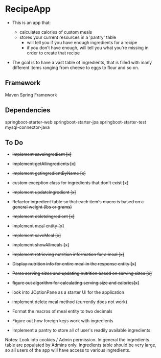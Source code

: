 # RecipeApp
- This is an app that:
	- calculates calories of custom meals
	- stores your current resources in a 'pantry' table
		- will tell you if you have enough ingredients for a recipe
		- if you don't have enough, will tell you what you're missing in order to create that recipe
	
- The goal is to have a vast table of ingredients, that is filled with
many different items ranging from cheese to eggs to flour and so on. 

## Framework ##
Maven 
Spring Framework

## Dependencies ##
springboot-starter-web
springboot-starter-jpa
springboot-starter-test
mysql-connector-java

## To Do ##
- ~~Implement saveIngredient [x]~~
- ~~Implement getAllingredients [x]~~
- ~~Implement getIngredientByName [x]~~
- ~~custom exception class for ingredients that don't exist [x]~~
- ~~Implement updateIngredient [x]~~
- ~~Refactor ingredient table so that each item's macro is based on a general weight (lbs or grams)~~
- ~~Implement deleteIngredient [x]~~
- ~~Implement meal entity [x]~~
- ~~Implement saveMeal [x]~~
- ~~Implement showAllmeals [x]~~
- ~~Implement retrieving nutrition information for a meal [x]~~
- ~~Display nutrition info for entire meal in the response entity [x]~~
- ~~Parse serving sizes and updating nutrition based on serving sizes [x]~~
- ~~figure out algorithm for calculating serving size and calories[x]~~

- look into JOptionPane as a starter UI for the application
- implement delete meal method (currently does not work) 
- Format the macros of meal entity to two decimals 
- Figure out how foreign keys work with ingredients
- Implement a pantry to store all of user's readily available ingredients
	
Notes: Look into cookies / Admin permission. In general the ingredients table are populated by Admins only.
Ingredients table should be very large, so all users of the app will have access to various ingredients. 

